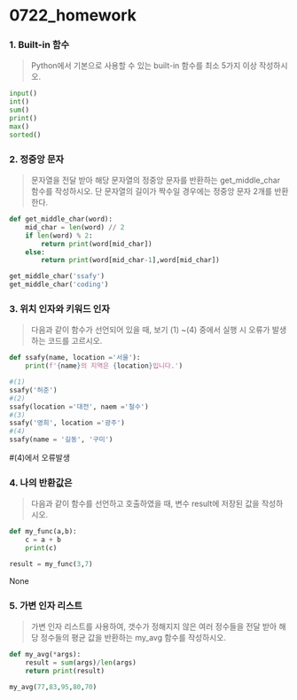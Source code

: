 # 0722_homework

### 1. Built-in 함수

> Python에서 기본으로 사용할 수 있는 built-in 함수를 최소 5가지 이상 작성하시오.

```python
input()
int()
sum()
print()
max()
sorted()
```



### 2. 정중앙 문자

> 문자열을 전달 받아 해당 문자열의 정중앙 문자를 반환하는 get_middle_char 함수를 작성하시오. 단 문자열의 길이가 짝수일 경우에는 정중앙 문자 2개를 반환한다. 

```python
def get_middle_char(word):
    mid_char = len(word) // 2
    if len(word) % 2:
        return print(word[mid_char])
    else:
        return print(word[mid_char-1],word[mid_char])     

get_middle_char('ssafy')
get_middle_char('coding')
```



### 3. 위치 인자와 키워드 인자

> 다음과 같이 함수가 선언되어 있을 때, 보기 (1) ~(4) 중에서 실행 시 오류가 발생하는 코드를 고르시오.

```python
def ssafy(name, location ='서울'):
    print(f'{name}의 지역은 {location}입니다.')

#(1)
ssafy('허준')
#(2)
ssafy(location ='대전', naem ='철수')
#(3)
ssafy('영희', location ='광주')
#(4)     
ssafy(name = '길동', '구미')
```

#(4)에서 오류발생



### 4. 나의 반환값은

> 다음과 같이 함수를 선언하고 호출하였을 때, 변수 result에 저장된 값을 작성하시오.

```python
def my_func(a,b):
    c = a + b
    print(c)

result = my_func(3,7)
```

None



### 5.  가변 인자 리스트

> 가변 인자 리스트를 사용하여, 갯수가 정해지지 않은 여러 정수들을 전달 받아 해당 정수들의 평균 값을 반환하는 my_avg 함수를 작성하시오.

```python
def my_avg(*args):
    result = sum(args)/len(args)
    return print(result)

my_avg(77,83,95,80,70) 
```

